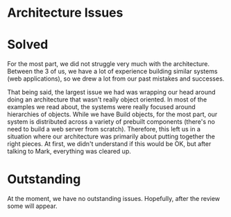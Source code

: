 Architecture Issues
==========================

# Solved

For the most part, we did not struggle very much with the architecture. Between the 3 of us, we have a lot of experience building similar systems (web applications), so we drew a lot from our past mistakes and successes.

That being said, the largest issue we had was wrapping our head around doing an architecture that wasn't really object oriented. In most of the examples we read about, the systems were really focused around hierarchies of objects. While we have Build objects, for the most part, our system is distributed across a variety of prebuilt components (there's no need to build a web server from scratch). Therefore, this left us in a situation where our architecture was primarily about putting together the right pieces. At first, we didn't understand if this would be OK, but after talking to Mark, everything was cleared up.

# Outstanding

At the moment, we have no outstanding issues. Hopefully, after the review some will appear.